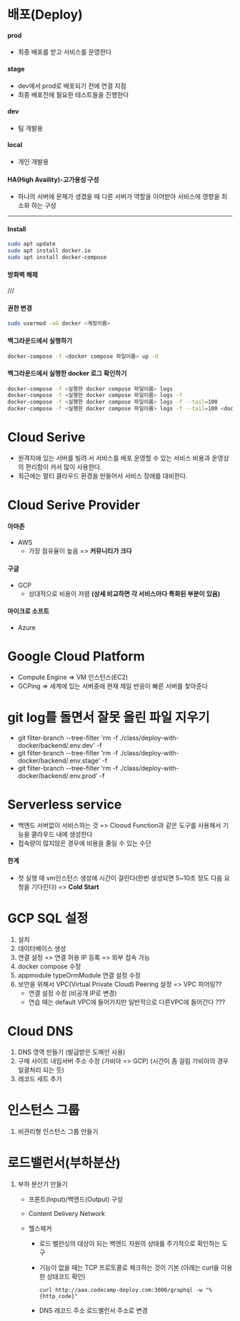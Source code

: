 # 배포(Deploy)

#### **prod**

- 최종 배포를 받고 서비스를 운영한다

#### **stage**

- dev에서 prod로 배포되기 전에 연결 지점
- 최종 배포전에 필요한 테스트들을 진행한다

#### **dev**

- 팀 개발용

#### **local**

- 개인 개발용

#### **HA(High Availity)-고가용성 구성**

- 하나의 서버에 문제가 생겼을 때 다른 서버가 역할을 이어받아 서비스에 영향을 최소화 하는 구성

---

#### **Install**

```bash
sudo apt update
sudo apt install docker.io
sudo apt install docker-compose
```

#### **방화벽 해제**

///

#### **권한 변경**

```bash
sudo usermod -aG docker <계정이름>
```

#### **백그라운드에서 실행하기**

```bash
docker-compose -f <docker compose 파일이름> up -d
```

#### **백그라운드에서 실행한 docker 로그 확인하기**

```bash
docker-compose -f <실행한 docker compose 파일이름> logs
docker-compose -f <실행한 docker compose 파일이름> logs -f
docker-compose -f <실행한 docker compose 파일이름> logs -f --tail=100
docker-compose -f <실행한 docker compose 파일이름> logs -f --tail=100 <docker>
```

# Cloud Serive

- 원격지에 있는 서버를 빌려 서 서비스를 배포 운영할 수 있는 서비스 비용과 운영상의 편리함이 커서 많이 사용한다.
- 최근에는 멀티 클라우드 환경을 만들어서 서비스 장애를 대비한다.

# Cloud Serive Provider

#### 아마존

- AWS
  - 가장 점유율이 높음 => **커뮤니티가 크다**

#### 구글

- GCP
  - 상대적으로 비용이 저렴 **(상세 비교하면 각 서비스마다 특화된 부분이 있음)**

#### 마이크로 소프트

- Azure

# Google Cloud Platform

- Compute Engine => VM 인스턴스(EC2)
- GCPing => 세계에 있는 서버중에 현재 제일 반응이 빠른 서버를 찾아준다

# **git log를 돌면서 잘못 올린 파일 지우기**

- git filter-branch --tree-filter 'rm -f ./class/deploy-with-docker/backend/.env.dev' -f
- git filter-branch --tree-filter 'rm -f ./class/deploy-with-docker/backend/.env.stage' -f
- git filter-branch --tree-filter 'rm -f ./class/deploy-with-docker/backend/.env.prod' -f

# **Serverless service**

- 백엔드 서버없이 서비스하는 것 => Clooud Function과 같은 도구를 사용해서 기능을 클라우드 내에 생성한다
- 접속량이 많지않은 경우에 비용을 줄일 수 있는 수단

#### **한계**

- 첫 실행 때 vm인스턴스 생성에 시간이 걸린다(한번 생성되면 5~10초 정도 다음 요청을 기다린다) => **Cold Start**

# **GCP SQL 설정**

1. 설치
2. 데이터베이스 생성
3. 연결 설정 => 연결 허용 IP 등록 => 외부 접속 가능
4. docker compose 수정
5. appmodule typeOrmModule 연결 설정 수정
6. 보안을 위해서 VPC(Virtual Private Cloud) Peering 설정 => VPC 피어링??
   - 연결 설정 수정 (비공개 IP로 변경)
   - 연습 때는 default VPC에 들어가지만 일반적으로 다른VPC에 들어간다 ???

# **Cloud DNS**

1. DNS 영역 만들기 (발급받은 도매인 사용)
2. 구매 사이트 내임서버 주소 수정 (가비아 => GCP) (시간이 좀 걸림 가비아의 경우 일괄처리 되는 듯)
3. 레코드 세트 추가

# **인스턴스 그룹**

1. 비관리형 인스턴스 그룹 만들기

# **로드밸런서(부하분산)**

1. 부하 분산기 만들기

   - 프론트(Input)/백엔드(Output) 구성
   - Content Delivery Network
   - 헬스체커

     - 로드 밸런싱의 대상이 되는 백엔드 자원의 상태를 주기적으로 확인하는 도구
     - 기능이 없을 때는 TCP 프로토콜로 체크하는 것이 기본 (아래는 curl을 이용한 상태코드 확인)

       ```
       curl http://aaa.codecamp-deploy.com:3000/graphql -w "%{http_code}"
       ```

     - DNS 레코드 주소 로드밸런서 주소로 변경
